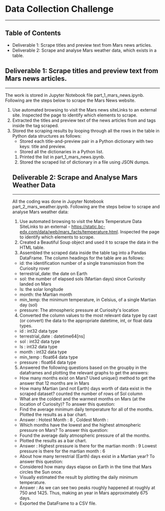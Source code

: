 # Data Collection Challenge
----
## Table of Contents

- Deliverable 1: Scrape titles and preview text from Mars news articles.
- Deliverable 2: Scrape and analyse Mars weather data, which exists in a table.

## Deliverable 1: Scrape titles and preview text from Mars news articles.
--------------------------------------------------------------------------------------------
The work is stored in Jupyter Notebook file part_1_mars_news.ipynb. Following are the steps below to scrape the Mars News website.
1. Use automated browsing to visit the Mars news siteLinks to an external site. Inspected the page to identify which elements to scrape.
1. Extracted the titles and preview text of the news articles from <th> and <tr> tags inside the <table> tag scraped. 
1. Stored the scraping results by looping through all the rows in the table in Python data structures as follows:
- Stored each title-and-preview pair in a Python dictionary with two keys: title and preview. 
- Stored all the dictionaries in a Python list.
1. Printed the list in part_1_mars_news.ipynb.
1. Stored the scraped list of dictionary in a file using JSON dumps.

## Deliverable 2: Scrape and Analyse Mars Weather Data
--------------------------------------------------------------------------------------------
All the coding was done in  Jupyter Notebook part_2_mars_weather.ipynb. Following are the steps below to scrape and analyse Mars weather data:
1. Use automated browsing to visit the Mars Temperature Data SiteLinks to an external - https://static.bc-edx.com/data/web/mars_facts/temperature.html. Inspected the page to identify which elements to scrape. 
2. Created a Beautiful Soup object and used it to scrape the data in the HTML table. 
3. Assembled the scraped data inside the table tag into a Pandas DataFrame. The column headings for the table are as follows:
 - id: the identification number of a single transmission from the Curiosity rover
 - terrestrial_date: the date on Earth
 - sol: the number of elapsed sols (Martian days) since Curiosity landed on Mars
 - ls: the solar longitude
 - month: the Martian month
 - min_temp: the minimum temperature, in Celsius, of a single Martian day (sol)
 - pressure: The atmospheric pressure at Curiosity's location
4. Converted the column values to the most relevant data type by cast (or convert) the data to the appropriate datetime, int, or float data types.
 - id : int32 data type         
 - terrestrial_date : datetime64[ns]
 - sol : int32 data type          
 - ls : int32  data type         
 - month : int32   data type        
 - min_temp : float64  data type       
 - pressure : float64  data type       
5. Answered the following questions based on the groupby in the dataframes and plotting the relevant graphs to get the answers:
 - How many months exist on Mars? Used unique() method to get the answer that 12 months are in Mars 
 - How many Martian (and not Earth) days worth of data exist in the scraped dataset? counted the number of rows of Sol column 
 - What are the coldest and the warmest months on Mars (at the location of Curiosity)? To answer this question:
 - Find the average minimum daily temperature for all of the months. Plotted the results as a bar chart.
 - Answer : Hotest Month : 8 , Coldest Month : 
 - Which months have the lowest and the highest atmospheric pressure on Mars? To answer this question:
 - Found the average daily atmospheric pressure of all the months.
 - Plotted the results as a bar chart.
 - Answer : Highest pressure is there for the martian month : 9 Lowest pressure is there for the martian month : 6
 - About how many terrestrial (Earth) days exist in a Martian year? To answer this question:
 - Considered how many days elapse on Earth in the time that Mars circles the Sun once.
 - Visually estimated the result by plotting the daily minimum temperature.
 - Answer :  As we can see two peaks roughly happened at roughly at 750 and 1425. Thus, making an year in Mars approximately 675 days.
 - Exported the DataFrame to a CSV file.
